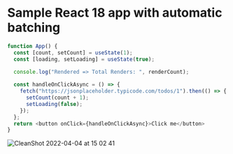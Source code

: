 # Sample React 18 app with automatic batching 

```javascript
function App() {
  const [count, setCount] = useState(1);
  const [loading, setLoading] = useState(true);
  
  console.log("Rendered => Total Renders: ", renderCount);

  const handleOnClickAsync = () => {
    fetch("https://jsonplaceholder.typicode.com/todos/1").then(() => {
      setCount(count + 1);
      setLoading(false);
    });
  };
  return <button onClick={handleOnClickAsync}>Click me</button>
}
```

![CleanShot 2022-04-04 at 15 02 41](https://user-images.githubusercontent.com/28633412/161540006-8563ea56-6ffb-4465-afbe-8718db659595.gif)



